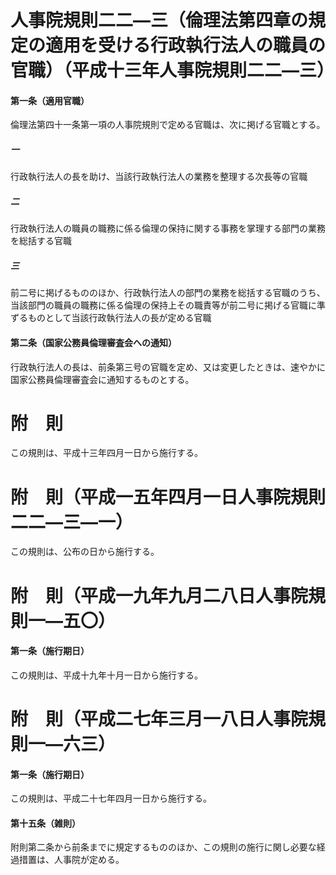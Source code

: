# 人事院規則二二―三（倫理法第四章の規定の適用を受ける行政執行法人の職員の官職）（平成十三年人事院規則二二―三）
#### 第一条（適用官職）
倫理法第四十一条第一項の人事院規則で定める官職は、次に掲げる官職とする。
##### 一
行政執行法人の長を助け、当該行政執行法人の業務を整理する次長等の官職
##### 二
行政執行法人の職員の職務に係る倫理の保持に関する事務を掌理する部門の業務を総括する官職
##### 三
前二号に掲げるもののほか、行政執行法人の部門の業務を総括する官職のうち、当該部門の職員の職務に係る倫理の保持上その職責等が前二号に掲げる官職に準ずるものとして当該行政執行法人の長が定める官職
#### 第二条（国家公務員倫理審査会への通知）
行政執行法人の長は、前条第三号の官職を定め、又は変更したときは、速やかに国家公務員倫理審査会に通知するものとする。
# 附　則
この規則は、平成十三年四月一日から施行する。
# 附　則（平成一五年四月一日人事院規則二二―三―一）
この規則は、公布の日から施行する。
# 附　則（平成一九年九月二八日人事院規則一―五〇）
#### 第一条（施行期日）
この規則は、平成十九年十月一日から施行する。
# 附　則（平成二七年三月一八日人事院規則一―六三）
#### 第一条（施行期日）
この規則は、平成二十七年四月一日から施行する。
#### 第十五条（雑則）
附則第二条から前条までに規定するもののほか、この規則の施行に関し必要な経過措置は、人事院が定める。
